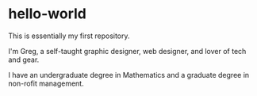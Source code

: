 # hello-world
This is essentially my first repository.

I'm Greg, a self-taught graphic designer, web designer, and lover of tech and gear.

I have an undergraduate degree in Mathematics and a graduate degree in non-rofit management.